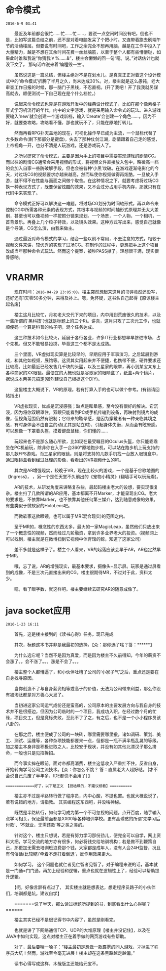 
# 命令模式 
`2016-6-9 03:41`

　　最近及年前都会很忙……忙……忙……，要说一点空闲时间没有吧，倒也不是，比如写这篇总结之前，还不是对着电脑发呆了个把小时。又连带着跑去刷端午节的活动楼层。但要说有时间吧，工作之余完全不想再用脑，越是在工作中投入了大量精力，越是不想在其余时间花费一丝丝脑筋，以至于整个人都有些懵懵哒，如果此时谁和我说“你猜我￥%……&”，楼主会懒懒的回一句“嗯，说。”对话估计也就没下文了。 那句话咋说来着‘编程毁一生’。
       
　　虽然说这是一篇总结，但楼主绝对不是在划水儿。是真真正正对着这个设计模式中的‘命令模式’折腾了半月之久，尚未达成30%。对，楼主就是这么愚钝，老大审查工作日报的时候，那一脑门子黑线，不忍直视。(开了我吧！开了我我就另谋高就去，顺便测试一下自己现在是个什么档位。)
       
　　说起来命令模式也算是在游戏开发中的经典设计模式了，比如在那个像素格子屏式学习机流行的年代，内中的文字游戏，就是采用输入命令式的玩法。进入游戏要输入‘new’就会创建一个游戏新档，输入‘Create’会创建一个角色……，因为不好，就要查攻略，攻略看不懂，那也就玩不了，只能在原地打转儿。

　　然而再看RPG扑天盖地的现在，可视化操作早已成为主流，一个鼠标代替了大多数命令(剩下那部分是键盘)，失去了那种仗剑江湖，剧情跟着自己走的感觉，上帝视角一开，也分不清是人玩游戏，还是游戏玩人了。
       
　　之所以研究了命令模式，主要是因为手上的项目中需要实现游戏的剧情CG。而以往的剧情CG通常会采用视频的形式，将视频文件直接放入包中，略微高一档的会加入自家一些防破解手段，但也会被各种‘小黑’攻破。在游戏逐渐电影化的今天，对过场CG的视频要求亦越来越高，然而纵使你视频做得再炫酷，一旦放入手游，就不得不在性能与画面之间做个取舍。在这种情况之下，就要考虑将过场CG换一种表现方式了，既要保留炫酷的效果，又不会过分占用手机内存，那就只有在代码中来实现了。

　　命令模式正好可以解决这一难题。将过场CG划分为时间轴形式，再以命令来控制CG中所需各种元素的表现方式，其根本与视频的时间轴形式原理并无太大差别，甚至也可以像视频一样按照分镜来规划。一个场景，一个人物，一个相机，一首背景乐。再叠上几个粒子特效，以及镜头效果。这种方式写出来，感觉自己就像是个导演，CG怎么演，由我来做主。
       
　　通过最近对命令模式的学习，结合一些以前不常用，不去注意的方式，相较于视频文件来讲，较优秀的实现了过场CG。在制作的过程中，更想把手上这个项目改成当年那种命令式玩法。然而这个提案，被秒PASS掉了。理想很丰满，现实很骨感呐。

# VRARMR

　　现在时间：`2016-04-29 23:05:00`，楼主突然想起来这月的书评竟然还没写，还好还有1天零50多分钟，来得及补上。嗯，免怀疑，这书名自己起得【原谅楼主起名废】

　　楼主这月比较忙，月初老大交代下来的项目，内中用到荒废很久的技术，以及一些所谓的‘黑科技’(也就是标题上的三个R)。讲真，这月只攻了三次元工作，也就顺便码一个算是科普的帖子吧，混个任务达成。

　　这三种技术如今比较火，延展于各行各业，许多IT行业都想早早挤进市场，占个先机。但又不敢轻易投掷，毕竟这三个都不是太成熟。

　　三个里面，VR虚拟现实算是比较早的，早期应用于军事演习，之后延展到游戏，和其他如视频，展馆等。这货其实用起来并不便捷，也携带不便，硬件要求还比较高。比如最近已经发售几千块的头盔，以及三星家的眼罩，再小到某宝某东上各种商家的XX眼镜。最便宜的大概也就是谷歌家的眼睛盒了，纸盒+两个镜片，据说成本两美元搞定(强烈建议自己根据这个DIY)。

　　这里楼主大概说下，VR的原理，若有打算入手的也可以做个参考。(有错请回帖指出)

　　VR虚拟现实，优点是沉浸感强；缺点是眩晕感，至今没有很好的解决。它沉浸，因为将你双眼罩住，双眼只能看到PC或手机传输到设备，再映射到镜片的成像，但视角范围仍然有限制；它带来的眩晕感，是因为穿戴者有一种亲临其境之感，有时身体会不由自主的动(尤其是站立时)，引起身体失衡，从而会有眩晕感。可以想像一下罩着头盔，摸着键盘鼠标，你们懂的……

　　玩起来也不是那么随心所欲，比如现在最受瞩目的Oculus头盔，你只能乖乖坐在PC机前玩，除非你在入手一台360°原地跑步机，可以站在跑步机上玩支持的那几款FPS游戏。而三星家的眼镜，则是将支持的几款手机找一台放入眼镜盒中，通过眼镜盒看到经过处理的影像，看看出的VR视频什么的吧。

　　其次是AR增强现实，较晚于VR，现在比较火的游戏，一个是基于谷歌地图的《Ingress》， ，另一个是任天堂不久前出的《宠物小精灵》(翻墙手可以玩玩看)。

　　AR的技术，从研发角度来讲略复杂些，最起码楼主老大的设想，要实现很复杂。楼主扫了几款所谓的AR应用，基本都离不开Marker，才能呈现出CG。老大的要求是，不依靠Marker，也不依靠其他任何第三媒介，达到随意成像的效果，有些类似于微软家的HoloLens吧。

　　而微软家这款眼镜，也可以属于MR(混合现实)的范围之内。

　　至于MR的，概念性的东西太多，最火的一家MagicLeap，虽然他们只放出来了一个概念性的视频，然而经过几轮融资，拿到许多业界老大的投资。(视频网上可以找到，楼主就是在微博扫到它视频中体育馆的鲸，知道了这家公司)

　　差不多就是这样子了。楼主个人看来，VR的起落应该会早于AR，AR也定然早于MR。

　　哦，忘了说，AR的增强现实，最基本要求，摄像头+显示屏。玩家是通过屏看到的成像，不是三次元直接出来的CG。楼主很期待MR，不过对于此，资料太少。

　　嗯，看了眼字数，就这样吧。楼主要继续去研究AR的随意成像了。

# java socket应用
`2016-1-23 16:11`

　　首先，这是楼主接到的《读书心得》任务。现已完成

　　其次，标题这本书并非是我最初的选择。【众：那你选了啥？答：******】

　　为什么选它呢？当然不是因为真爱，而是因为楼主不久前得知，今年的薪资不会涨了。。会不涨了。。。涨是不会了。。。

　　楼主整个人都懵逼了，和小伙伴吐槽了公司的‘小家子气’之后，重点还是要在自身找寻原因。

　　当你创造不了与自身薪资相等或高于的价值，无法为公司带来利益，那么你没有被淘汰都是对方善心大发了。

　　当初进这家公司运气成份还是蛮高的，公司原本的主要发展方向与我自身的技术并不是很搭边，但因为公司临时的一个项目，我成功入职。在经过数个月的忙碌，项目交工，但是竞标失败，至此不了了之，有之后，也不是一个小小程序员该八卦的。

　　在那之后，楼主便成了公司的一块砖，哪里需要哪里搬。诸如调研、策划、美工、测试、运维等，各种杂项技能都要来一点，但都是一瓶不满半瓶乱晃的等级。加之楼主本身非是积极进取之人，比较安于现状，并没有如其他北漂汉子那么拼命，一般也只是见招拆招。

　　而今事实摔在眼前，面对帝都高消费，楼主这低收入严重扛不住。反省自身，开始转向学习公司主流技术。【众：你怎么不跳？ 答：直属老大人超好哒。｛才不会说自己荒废了半年多，IDE都快不会用了｝】

    =============好了，以下是正文 【挺枯燥的，不建议细看】==========
　　楼主亦不过是半路转行做了程序员，内中心酸，不提也罢。也就大概说说了，若有说错的地方，请指教。 其实编程这东西吧，并没啥神秘。
   
　　既然是半路转行，如何学习成为第一个不可忽视的问题。点开百度，随手输入点学习相关，保证最前面都是XX00等各种培训学校。更有高诱惑的所谓‘先学习后付款’、‘不就业，无需还款’等之类之类的。

　　针对这个，楼主只想说，若是有努力学习那份劲儿，便完全可以自学，网上资料大把，学习交流的地方亦有很多，何必将钱交给培训机构；若是做不到鞭策自己，那更加无需去培训班浪费那个钱，大家都是成年人，没有人会24H监督，况且有句俗话(比较糙)‘牵着不走打着倒退’，反作用效果更大。

　　如何学习。 这个问题也就仁者见仁智者见智了。对于编程来说的话，基本就是一门通=门门通，再加上经验和逻辑，重点也就在逻辑性上了，经验可以帮助提升逻辑。

　　【呃，好像言辞有点过了， 其实楼主就是想表达，想走程序员路子的小伙伴们，培训都是坑，建议自学】

　　=======说了半天，那么读过标题所提到的书，到底看出什么心得呢？======

　　楼主其实已经不是很记得书中内容了，虽然是刚看完。

　　也就是讲了下网络通信TCP、UDP的大堆原理【楼主并没记住】，以及在JAVA中如何实现，这点对楼主正在着手做的网页游戏有些帮助。

　　对了，最后要嚎一嗓子：“楼主最初是想做一款霹雳的同人游戏，才掉进了程序员大坑！然而，游戏至今毫无进展！楼主却在这条黑路越走越偏。”

　　读书心得写成这样，木哉版主还能给元宝不。